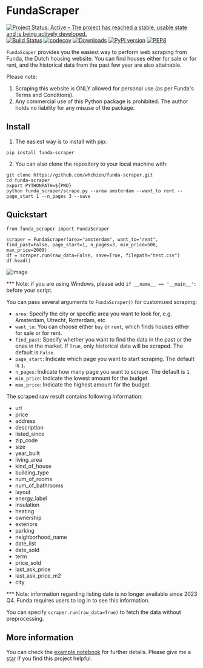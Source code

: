 # FundaScraper

[![Project Status: Active – The project has reached a stable, usable state and is being actively developed.](https://www.repostatus.org/badges/latest/active.svg)](https://www.repostatus.org/#active)
[![Build Status](https://app.travis-ci.com/whchien/funda-scraper.svg?branch=main)](https://app.travis-ci.com/whchien/funda-scraper)
[![codecov](https://codecov.io/gh/whchien/funda-scraper/branch/main/graph/badge.svg?token=QUKTDyeUqp)](https://codecov.io/gh/whchien/funda-scraper)
[![Downloads](https://static.pepy.tech/badge/funda-scraper)](https://pepy.tech/project/funda-scraper)
[![PyPI version](https://img.shields.io/pypi/v/funda-scraper)](https://pypi.org/project/funda-scraper/)
[![PEP8](https://img.shields.io/badge/code%20style-pep8-orange.svg)](https://www.python.org/dev/peps/pep-0008/)

`FundaScaper` provides you the easiest way to perform web scraping from Funda, the Dutch housing website. 
You can find houses either for sale or for rent, and the historical data from the past few year are also attainable.

Please note:
1. Scraping this website is ONLY allowed for personal use (as per Funda's Terms and Conditions).
2. Any commercial use of this Python package is prohibited. The author holds no liability for any misuse of the package.


## Install
1. The easiest way is to install with pip:
```
pip install funda-scraper
```
2. You can also clone the repository to your local machine with:
```
git clone https://github.com/whchien/funda-scraper.git
cd funda-scraper
export PYTHONPATH=${PWD}
python funda_scraper/scrape.py --area amsterdam --want_to rent --page_start 1 --n_pages 3 --save
```

## Quickstart 
```
from funda_scraper import FundaScraper

scraper = FundaScraper(area="amsterdam", want_to="rent", find_past=False, page_start=1, n_pages=3, min_price=500, max_price=2000)
df = scraper.run(raw_data=False, save=True, filepath="test.csv")
df.head()
```
![image](https://i.imgur.com/mmN9mjQ.png)


*** Note: if you are using Windows, please add `if __name__ == '__main__':
` before your script.


You can pass several arguments to `FundaScraper()` for customized scraping:
- `area`: Specify the city or specific area you want to look for, e.g. Amsterdam, Utrecht, Rotterdam, etc
- `want_to`: You can choose either `buy` or `rent`, which finds houses either for sale or for rent. 
- `find_past`: Specify whether you want to find the data in the past or the ones in the market. If `True`, only historical data will be scraped. The default is `False`.
- `page_start`: Indicate which page you want to start scraping. The default is `1`. 
- `n_pages`: Indicate how many page you want to scrape. The default is `1`. 
- `min_price`: Indicate the lowest amount for the budget
- `max_price`: Indicate the highest amount for the budget

The scraped raw result contains following information:
- url
- price
- address
- description
- listed_since
- zip_code 
- size
- year_built
- living_area
- kind_of_house
- building_type
- num_of_rooms
- num_of_bathrooms
- layout
- energy_label
- insulation
- heating
- ownership
- exteriors
- parking
- neighborhood_name
- date_list
- date_sold
- term
- price_sold
- last_ask_price
- last_ask_price_m2
- city

*** Note: information regarding listing date is no longer available since 2023 Q4. Funda requires users to log in to see this information.

You can specify `scraper.run(raw_data=True)` to fetch the data without preprocessing.

## More information

You can check the [example notebook](https://colab.research.google.com/drive/1hNzJJRWxD59lrbeDpfY1OUpBz0NktmfW?usp=sharing) for further details. 
Please give me a [star](https://github.com/whchien/funda-scraper) if you find this project helpful. 



